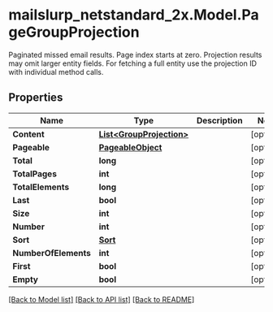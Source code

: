 # mailslurp_netstandard_2x.Model.PageGroupProjection
Paginated missed email results. Page index starts at zero. Projection results may omit larger entity fields. For fetching a full entity use the projection ID with individual method calls.

## Properties

Name | Type | Description | Notes
------------ | ------------- | ------------- | -------------
**Content** | [**List&lt;GroupProjection&gt;**](GroupProjection) |  | [optional] 
**Pageable** | [**PageableObject**](PageableObject) |  | [optional] 
**Total** | **long** |  | [optional] 
**TotalPages** | **int** |  | [optional] 
**TotalElements** | **long** |  | [optional] 
**Last** | **bool** |  | [optional] 
**Size** | **int** |  | [optional] 
**Number** | **int** |  | [optional] 
**Sort** | [**Sort**](Sort) |  | [optional] 
**NumberOfElements** | **int** |  | [optional] 
**First** | **bool** |  | [optional] 
**Empty** | **bool** |  | [optional] 

[[Back to Model list]](../README#documentation-for-models) [[Back to API list]](../README#documentation-for-api-endpoints) [[Back to README]](../README)

